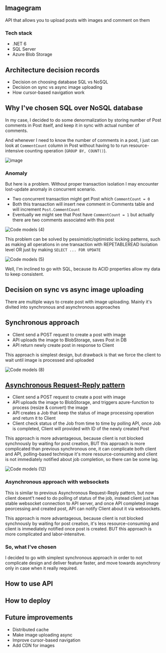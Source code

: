 ## Imagegram

API that allows you to upload posts with images and comment on them

### Tech stack
- .NET 6 
- SQL Server
- Azure Blob Storage

## Architecture decision records
- Decision on choosing database SQL vs NoSQL
- Decision on sync vs async image uploading
- How cursor-based navigation work


## Why I've chosen SQL over NoSQL database

In my case, I decided to do some denormalization by storing number of Post comments in Post itself, and keep it in sync with actual number of comments.

And whenever I need to know the number of comments in a post, I just can look at `CommentCount` column in Post without having to to run resource-intensive counting operation (`GROUP BY, COUNT()`).

![image](https://user-images.githubusercontent.com/36125138/199615492-78fae1c6-ae88-4a95-8fbd-4fb18f7922a4.png)

### Anomaly

But here is a problem. Without proper transaction isolation I may encounter lost-update anomaly in concurrent scenario.

- Two concurrent transaction might get Post which `CommentCount = 0`
- Both this transaction will insert new comment in Comments table and will increment `Post.CommentCount`
- Eventually we might see that Post have `CommentCount = 1` but actually there are two comments associated with this post

![Code models (4)](https://user-images.githubusercontent.com/36125138/199616261-fd2a1ef5-43c6-46d3-a77f-819b5fc31964.jpg)

This problem can be solved by pessimistic/optimistic locking patterns, such as making all operations in one transaction with REPETABLEREAD Isolation level OR just by making `SELECT ... FOR UPDATE`

![Code models (5)](https://user-images.githubusercontent.com/36125138/199618243-237e54d3-bab0-4be2-a57a-de0cf44fb600.jpg)

Well, I'm inclined to go with SQL, because its ACID properties allow my data to keep consistent.


## Decision on sync vs async image uploading

There are multiple ways to create post with image uploading. Mainly it's divited into synchronous and asynchronous approaches

## Synchronous approach

- Client send a POST request to create a post with image
- API uploads the image to BlobStorage, saves Post in DB
- API return newly create post in response to Client

This approach is simplest design, but drawback is that we force the client to wait until image is processed and uploaded 

![Code models (8)](https://user-images.githubusercontent.com/36125138/199660965-6bfaf902-215e-40d5-9a0c-2d9636952a7b.jpg)


## [Asynchronous Request-Reply pattern](https://learn.microsoft.com/en-us/azure/architecture/patterns/async-request-reply)

- Client send a POST request to create a post with image
- API uploads the image to BlobStorage, and triggers azure-function to process (resize & convert) the image
- API creates a Job that keep the status of image processing operation and return it to Client
- Client check status of the Job from time to time by polling API, once Job is completed, Client will provided with ID of the newly created Post

This approach is more advantageous, because client is not blocked synchnously by waiting for post creation, 
BUT this approach is more complicated than previous synchronous one, it can complicate both client and API, polling-based technique it's more resource-consuming and client is not immediately notified about job completion, so there can be some lag.

![Code models (12)](https://user-images.githubusercontent.com/36125138/199669459-f4e03f9c-3325-4500-a5c6-b23e58627f51.jpg)

### Asynchronous approach with websockets

This is similar to previous Asynchronous Request-Reply pattern, but now client doesnt't need to do polling of status of the job, instead client just has stable websocket connection to API server, and once API completed image peorcessing and created post, API can notify Client about it via websockets. 

This approach is more advantageous, because client is not blocked synchnously by waiting for post creation, it's less resource-consuming and client is immediately notified once post is created. BUT this approach is more complicated and labor-intensitve.


### So, what I've chosen

I decided to go with simplest synchronous approach in order to not complicate design and deliver feature faster, and move towards asynchrony only in case when it really required.


## How to use API


## How to deploy


## Future improvements
- Distributed cache
- Make image uploading async
- Improve cursor-based navigation
- Add CDN for images

